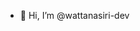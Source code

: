 - 👋 Hi, I’m @wattanasiri-dev

<!---
wattanasiri-dev/wattanasiri-dev is a ✨ special ✨ repository because its `README.md` (this file) appears on your GitHub profile.
You can click the Preview link to take a look at your changes.
--->

